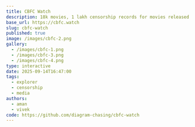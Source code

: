 ```yaml
---
title: CBFC Watch
description: 18k movies, 1 lakh censorship records for movies released in India in a searchable database
base_url: https://cbfc.watch
slug: cbfc-watch
published: true
image: /images/cbfc-2.png
gallery:
  - /images/cbfc-1.png
  - /images/cbfc-3.png
  - /images/cbfc-4.png
type: interactive
date: 2025-09-14T16:47:00
tags:
  - explorer
  - censorship
  - media
authors:
  - aman
  - vivek
code: https://github.com/diagram-chasing/cbfc-watch
---
```



